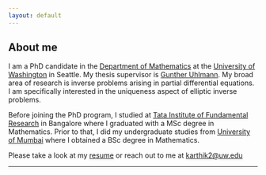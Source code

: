 ```yaml
---
layout: default
---
```


## About me

I am a PhD candidate in the [Department of Mathematics](https://math.washington.edu/) at the [University of Washington](https://www.washington.edu/) in Seattle. My thesis supervisor is [Gunther Uhlmann](https://sites.math.washington.edu/~gunther/). My broad area of research is inverse problems arising in partial differential equations. I am specifically interested in the uniqueness aspect of elliptic inverse problems.

Before joining the PhD program, I studied at [Tata Institute of Fundamental Research](https://www.math.tifrbng.res.in/) in Bangalore where I graduated with a MSc degree in Mathematics. Prior to that, I did my undergraduate studies from [University of Mumbai](http://www.mu.ac.in/) where I obtained a BSc degree in Mathematics. 

Please take a look at my [resume](documents/Karthik_Iyer_Resume.pdf) or reach out to me at <karthik2@uw.edu>
 
 
---
